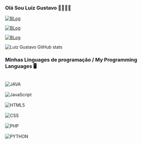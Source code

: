 
### Olá Sou Luiz Gustavo 🖐🏿🖐🏿

[![BLog](https://img.shields.io/badge/LinkedIn-0077B5?style=for-the-badge&logo=linkedin&logoColor=white)](https://www.linkedin.com/in/luiz-gustavo-81b050213/)

[![BLog](https://img.shields.io/badge/Discord-7289DA?style=for-the-badge&logo=discord&logoColor=white)]()

[![BLog](https://img.shields.io/badge/Gmail-D14836?style=for-the-badge&logo=gmail&logoColor=white)](luizgustavo200219@gmail.com)

![Luiz Gustavo GitHub stats](https://github-readme-stats.vercel.app/api?username=LuizGustavoCSantos&show_icons=true&theme=radical)

### Minhas Linguages de programação / My Programming Languages 🖥️

<div style="display: inline_nlock"><br/>
<img align="center" alt="JAVA" src="https://img.shields.io/badge/Java-ED8B00?style=for-the-badge&logo=openjdk&logoColor=white"/>
</div>

<div style="display: inline_nlock"><br/>
<img align="center" alt="JavaScript" src="https://img.shields.io/badge/JavaScript-323330?style=for-the-badge&logo=javascript&logoColor=F7DF1E"/>
</div>

<div style="display: inline_nlock"><br/>
<img align="center" alt="HTML5" src="https://img.shields.io/badge/HTML5-E34F26?style=for-the-badge&logo=html5&logoColor=white"/>
</div>

<div style="display: inline_nlock"><br/>
<img align="center" alt="CSS" src="https://img.shields.io/badge/CSS3-1572B6?style=for-the-badge&logo=css3&logoColor=white"/>
</div>

<div style="display: inline_nlock"><br/>
<img align="center" alt="PHP" src="https://img.shields.io/badge/PHP-777BB4?style=for-the-badge&logo=php&logoColor=white"/>
</div>


<div style="display: inline_nlock"><br/>
<img align="center" alt="PYTHON" src="https://img.shields.io/badge/Python-14354C?style=for-the-badge&logo=python&logoColor=white"/>
</div>
